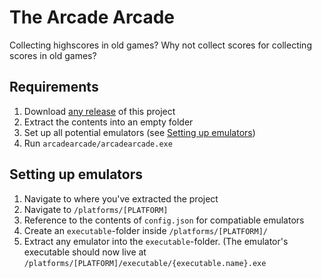 # The Arcade Arcade

Collecting highscores in old games? Why not collect scores for collecting scores in old games?

## Requirements
1. Download [any release](../../releases/) of this project
2. Extract the contents into an empty folder
3. Set up all potential emulators (see [Setting up emulators](#setting-up-emulators))
4. Run `arcadearcade/arcadearcade.exe`

## Setting up emulators
1. Navigate to where you've extracted the project
2. Navigate to `/platforms/[PLATFORM]`
3. Reference to the contents of `config.json` for compatiable emulators
4. Create an `executable`-folder inside `/platforms/[PLATFORM]/`
5. Extract any emulator into the `executable`-folder. (The emulator's executable should now live at `/platforms/[PLATFORM]/executable/{executable.name}.exe`
